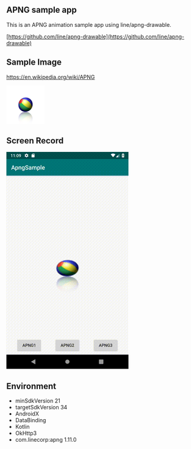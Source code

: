  ## APNG sample app
 
This is an APNG animation sample app using line/apng-drawable.

[https://github.com/line/apng-drawable](https://github.com/line/apng-drawable)

## Sample Image

https://en.wikipedia.org/wiki/APNG

![](./app/src/main/res/drawable/apng.png)

## Screen Record

![](./sample/record.gif)
 
## Environment

- minSdkVersion 21
- targetSdkVersion 34
- AndroidX
- DataBinding
- Kotlin
- OkHttp3
- com.linecorp:apng 1.11.0

